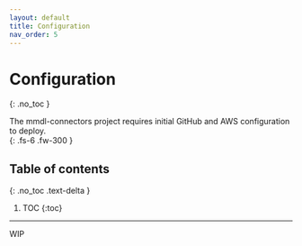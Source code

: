 ```yaml
---
layout: default
title: Configuration
nav_order: 5
---
```


# Configuration
{: .no_toc }

The mmdl-connectors project requires initial GitHub and AWS configuration to deploy.  
{: .fs-6 .fw-300 }

## Table of contents
{: .no_toc .text-delta }

1. TOC
{:toc}

---

WIP
